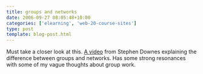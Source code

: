 ```yaml
---
title: groups and networks
date: 2006-09-27 08:05:48+10:00
categories: ['elearning', 'web-20-course-sites']
type: post
template: blog-post.html
---
```

Must take a closer look at this. [A video](http://video.google.com/videoplay?docid=-4126240905912531540&hl=en) from Stephen Downes explaining the difference between groups and networks. Has some strong resonances with some of my vague thoughts about group work.